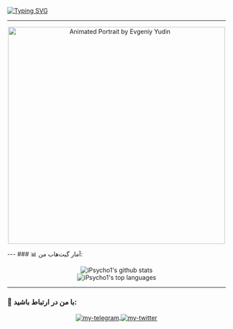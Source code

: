 <a href="https://git.io/typing-svg"><img src="https://readme-typing-svg.demolab.com?font=nazanin&pause=1000&color=5DFF58&center=true&vCenter=true&random=true&width=435&lines=%F0%9F%A4%9D+%D8%B3%D9%84%D8%A7%D9%85+%D9%85%D9%86+iPsycho+%D9%87%D8%B3%D8%AA%D9%85;%D8%A8%D9%87+%D8%B5%D9%81%D8%AD%D9%87+%DA%AF%DB%8C%D8%AA+%D9%87%D8%A7%D8%A8+%D9%85%D9%86+%D8%AE%D9%88%D8%B4+%D8%A2%D9%85%D8%AF%DB%8C%D8%AF" alt="Typing SVG" /></a>

---
<p align="center">
  <img src="https://mir-s3-cdn-cf.behance.net/project_modules/max_1200/e8573a161921919.63ce8c3574251.gif" alt="Animated Portrait by Evgeniy Yudin" width="500"/>
</p>
---
### 📊 آمار گیت‌هاب من:
<p align="center">
  <img src="https://github-readme-stats.vercel.app/api?username=iPsycho1&show_icons=true&theme=tokyonight&hide_border=true&count_private=true" alt="iPsycho1's github stats" />
  <br/>
  <img src="https://github-readme-stats.vercel.app/api/top-langs/?username=iPsycho1&layout=compact&theme=tokyonight&hide_border=true" alt="iPsycho1's top languages" />
</p>

---

### 🤝 با من در ارتباط باشید:
<p align="center">
  <a href="https://t.me/YOUR-TELEGRAM-ID" target="_blank">
    <img align="center" src="https://img.shields.io/badge/Telegram-2CA5E0?style=for-the-badge&logo=telegram&logoColor=white" alt="my-telegram"/>
  </a>
  <a href="https://twitter.com/YOUR-TWITTER-USERNAME" target="_blank">
    <img align="center" src="https://img.shields.io/badge/Twitter-1DA1F2?style=for-the-badge&logo=twitter&logoColor=white" alt="my-twitter"/>
  </a>
</p>
